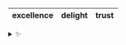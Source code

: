| excellence | delight | trust |
| :--------: | :-----: | :---: |

<details>
  <summary>✨</summary>
  These words are chosen at random each day. New words will appear here tomorrow morning.
</details>